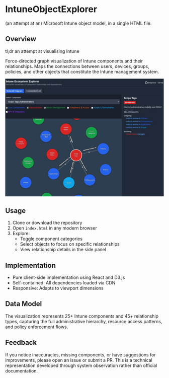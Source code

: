 # IntuneObjectExplorer
(an attempt at an) Microsoft Intune object model, in a single HTML file.

## Overview
tl;dr an attempt at visualising Intune

Force-directed graph visualization of Intune components and their relationships. Maps the connections between users, devices, groups, policies, and other objects that constitute the Intune management system. 

![Screenshot](/screenshot.jpg)

## Usage

1. Clone or download the repository
2. Open `index.html` in any modern browser
3. Explore:
   - Toggle component categories
   - Select objects to focus on specific relationships
   - View relationship details in the side panel

## Implementation

- Pure client-side implementation using React and D3.js
- Self-contained: All dependencies loaded via CDN
- Responsive: Adapts to viewport dimensions

## Data Model

The visualization represents 25+ Intune components and 45+ relationship types, capturing the full administrative hierarchy, resource access patterns, and policy enforcement flows.

## Feedback

If you notice inaccuracies, missing components, or have suggestions for improvements, please open an issue or submit a PR. This is a technical representation developed through system observation rather than official documentation.
